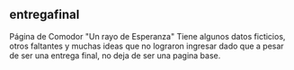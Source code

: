 ﻿## entregafinal
Página de Comodor "Un rayo de Esperanza"
Tiene algunos datos ficticios, otros faltantes y muchas ideas que no lograron ingresar dado que a pesar de ser una entrega final, no deja de ser una pagina base. 
